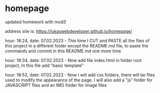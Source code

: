 # homepage
updated homework with mod3

address site is:
https://lukaswebdeveloper.github.io/homepage/



hour: 18:24,    date: 07.02.2023    -   This time I CUT and PASTE all the files of this project in a different folder except the README.md file, to paste the commands and commit in this README.md one more time

hour: 18:34,    date: 07.02.2023    -   Now add file index.html in folder root project, In this file add "basic template"

hour: 18:52,    date: 07.02.2023    -   Now I will add css folders, there will be files used to modify the appearance of the page. I will also add a "js" folder for JAVASCRIPT files and an IMG folder for image files